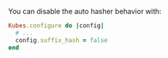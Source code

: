 You can disable the auto hasher behavior with:

```ruby
Kubes.configure do |config|
  # ...
  config.suffix_hash = false
end
```
